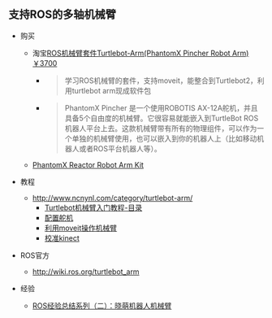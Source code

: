 ## 支持ROS的多轴机械臂

- 购买
    - 淘宝[ROS机械臂套件Turtlebot-Arm(PhantomX Pincher Robot Arm) ￥3700
](https://item.taobao.com/item.htm?id=548432584816&_u=t2dmg8j26111)
        - >学习ROS机械臂的套件，支持moveit，能整合到Turtlebot2，利用turtlebot arm现成软件包
        - >PhantomX Pincher 是一个使用ROBOTIS AX-12A舵机，并且具备5个自由度的机械臂。它很容易就能嵌入到TurtleBot ROS机器人平台上去。这款机械臂带有所有的物理组件，可以作为一个单独的机械臂使用，也可以嵌入到你的机器人上（比如移动机器人或者ROS平台机器人等）。
    - [PhantomX Reactor Robot Arm Kit](http://www.trossenrobotics.com/p/phantomx-ax-12-reactor-robot-arm.aspx )
    
- 教程
    - http://www.ncnynl.com/category/turtlebot-arm/
        - [Turtlebot机械臂入门教程-目录](http://www.ncnynl.com/archives/201611/1112.html)
        - [配置舵机](http://www.ncnynl.com/archives/201611/1116.html)
        - [利用moveit操作机械臂](http://www.ncnynl.com/archives/201611/1119.html)
        - [校准kinect](http://www.ncnynl.com/archives/201611/1117.html)
- ROS官方
    - http://wiki.ros.org/turtlebot_arm
    
- 经验
    - [ROS经验总结系列（二）：晓萌机器人机械臂](http://myyerrol.io/zh-cn/2017/04/20/ros_experience_2_xmbot_arm/)
